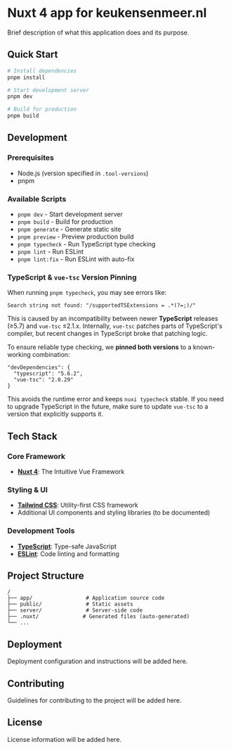# Nuxt 4 app for keukensenmeer.nl

Brief description of what this application does and its purpose.

## Quick Start

```bash
# Install dependencies
pnpm install

# Start development server
pnpm dev

# Build for production
pnpm build
```

## Development

### Prerequisites

- Node.js (version specified in `.tool-versions`)
- pnpm

### Available Scripts

- `pnpm dev` - Start development server
- `pnpm build` - Build for production
- `pnpm generate` - Generate static site
- `pnpm preview` - Preview production build
- `pnpm typecheck` - Run TypeScript type checking
- `pnpm lint` - Run ESLint
- `pnpm lint:fix` - Run ESLint with auto-fix

### TypeScript & `vue-tsc` Version Pinning

When running `pnpm typecheck`, you may see errors like:

```
Search string not found: "/supportedTSExtensions = .*(?=;)/"
```

This is caused by an incompatibility between newer **TypeScript** releases (≥5.7) and `vue-tsc` ≤2.1.x. Internally, `vue-tsc` patches parts of TypeScript's compiler, but recent changes in TypeScript broke that patching logic.

To ensure reliable type checking, we **pinned both versions** to a known-working combination:

```jsonc
"devDependencies": {
  "typescript": "5.6.2",
  "vue-tsc": "2.0.29"
}
```

This avoids the runtime error and keeps `nuxi typecheck` stable.
If you need to upgrade TypeScript in the future, make sure to update `vue-tsc` to a version that explicitly supports it.

## Tech Stack

### Core Framework
- **[Nuxt 4](https://nuxt.com/)**: The Intuitive Vue Framework

### Styling & UI
- **[Tailwind CSS](https://tailwindcss.com/)**: Utility-first CSS framework
- Additional UI components and styling libraries (to be documented)

### Development Tools
- **[TypeScript](https://www.typescriptlang.org/)**: Type-safe JavaScript
- **[ESLint](https://eslint.org/)**: Code linting and formatting

## Project Structure

```
/
├── app/                 # Application source code
├── public/              # Static assets
├── server/              # Server-side code
├── .nuxt/              # Generated files (auto-generated)
└── ...
```

## Deployment

Deployment configuration and instructions will be added here.

## Contributing

Guidelines for contributing to the project will be added here.

## License

License information will be added here.